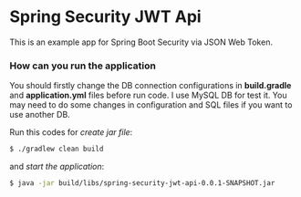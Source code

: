 # Spring Security JWT Api

This is an example app for Spring Boot Security via JSON Web Token.

### How can you run the application
You should firstly change the DB connection configurations in **build.gradle** and **application.yml** files before run code.
I use MySQL DB for test it. You may need to do some changes in configuration and SQL files if you want to use another DB.

Run this codes for *create jar file*:
```sh
$ ./gradlew clean build
```

and *start the application*:
```sh
$ java -jar build/libs/spring-security-jwt-api-0.0.1-SNAPSHOT.jar
```

